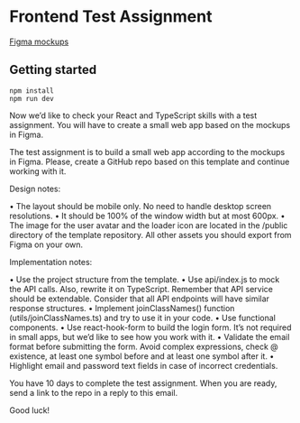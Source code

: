 # Frontend Test Assignment

[Figma mockups](https://www.figma.com/file/L0NUuF0qAjNAkhGc0upBDB/Frontend_Internship?node-id=2%3A604&t=yR560xVot0xEHgQ4-1)

## Getting started
```
npm install
npm run dev
```

Now we’d like to check your React and TypeScript skills with a test assignment. You will have to create a small web app based on the mockups in Figma. 

The test assignment is to build a small web app according to the mockups in Figma. 
Please, create a GitHub repo based on this template and continue working with it. 

Design notes:

•	The layout should be mobile only. No need to handle desktop screen resolutions.
•	It should be 100% of the window width but at most 600px.
•	The image for the user avatar and the loader icon are located in the /public directory of the template repository. All other assets you should export from Figma on your own.

Implementation notes:

•	Use the project structure from the template.
•	Use api/index.js to mock the API calls. Also, rewrite it on TypeScript. Remember that API service should be extendable. Consider that all API endpoints will have similar response structures.
•	Implement joinClassNames() function (utils/joinClassNames.ts) and try to use it in your code.
•	Use functional components.
•	Use react-hook-form to build the login form. It’s not required in small apps, but we’d like to see how you work with it.
•	Validate the email format before submitting the form. Avoid complex expressions, check @ existence, at least one symbol before and at least one symbol after it.
•	Highlight email and password text fields in case of incorrect credentials.

You have 10 days to complete the test assignment. When you are ready, send a link to the repo in a reply to this email. 

Good luck! 
 
